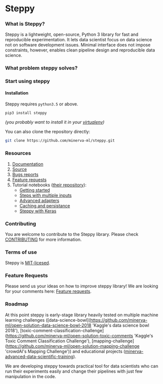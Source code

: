# Steppy

### What is Steppy?
Steppy is a lightweight, open-source, Python 3 library for fast and reproducible experimentation. It lets data scientist focus on data science not on software development issues. Minimal interface does not impose constraints, however, enables clean pipeline design and reproducible data science.

### What problem steppy solves?

### Start using steppy
#### Installation
Steppy requires `python3.5` or above.
```bash
pip3 install steppy
```
_(you probably want to install it in your [virtualenv](https://virtualenv.pypa.io/en/stable/#))_

You can also clone the repository directly:
```bash
git clone https://github.com/minerva-ml/steppy.git
```

### Resources
1. [Documentation](https://steppy.readthedocs.io/en/latest)
1. [Source](https://github.com/minerva-ml/steppy)
1. [Bugs reports](https://github.com/minerva-ml/steppy/issues)
1. [Feature requests](https://github.com/minerva-ml/steppy/issues)
1. Tutorial notebooks ([their repository](https://github.com/minerva-ml/steppy-examples)):
    - [Getting started](https://github.com/minerva-ml/steppy-examples/blob/master/tutorials/1-getting-started.ipynb)
    - [Steps with multiple inputs](https://github.com/minerva-ml/steppy-examples/blob/master/tutorials/2-multi-step.ipynb)
    - [Advanced adapters](https://github.com/minerva-ml/steppy-examples/blob/master/tutorials/3-adapter_advanced.ipynb)
    - [Caching and persistance](https://github.com/minerva-ml/steppy-examples/blob/master/tutorials/4-caching-persistence.ipynb)
    - [Steppy with Keras](https://github.com/minerva-ml/steppy-examples/blob/master/tutorials/5-steps-with-keras.ipynb)

### Contributing
You are welcome to contribute to the Steppy library. Please check [CONTRIBUTING](https://github.com/minerva-ml/steppy/blob/master/CONTRIBUTING.md) for more information.

### Terms of use
Steppy is [MIT-licesed](https://github.com/minerva-ml/steppy/blob/master/LICENSE).

### Feature Requests
Please send us your ideas on how to improve steppy library! We are looking for your comments here: [Feature requests](https://github.com/minerva-ml/steppy/issues).

### Roadmap
At this point steppy is early-stage library heavily tested on multiple machine learning challenges ([data-science-bowl](https://github.com/minerva-ml/open-solution-data-science-bowl-2018 'Kaggle's data science bowl 2018'), [toxic-comment-classification-challenge](https://github.com/minerva-ml/open-solution-toxic-comments 'Kaggle's Toxic Comment Classification Challenge'), [mapping-challenge](https://github.com/minerva-ml/open-solution-mapping-challenge 'crowdAI's Mapping Challenge')) and educational projects ([minerva-advanced-data-scientific-training](https://github.com/minerva-ml/minerva-training-materials 'minerva.ml -> advanced data scientific training')).

We are developing steppy towards practical tool for data scientists who can run their experiments easily and change their pipelines with just few manipulation in the code.
